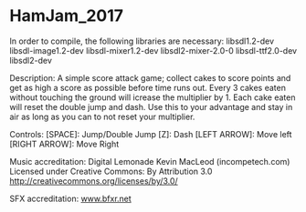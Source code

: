 # HamJam_2017
In order to compile, the following libraries are necessary:
libsdl1.2-dev 
libsdl-image1.2-dev 
libsdl-mixer1.2-dev 
libsdl2-mixer-2.0-0
libsdl-ttf2.0-dev
libsdl2-dev


Description:
A simple score attack game; collect cakes to score points and get as high a score as possible before time runs out.
Every 3 cakes eaten without touching the ground will icrease the multiplier by 1. Each cake eaten will reset the
double jump and dash. Use this to your advantage and stay in air as long as you can to not reset your multiplier.

Controls:
[SPACE]: 		Jump/Double Jump
[Z]: 			Dash
[LEFT ARROW]: 	Move left
[RIGHT ARROW]: 	Move Right


Music accreditation:
Digital Lemonade Kevin MacLeod (incompetech.com) 
Licensed under Creative Commons: By Attribution 3.0
http://creativecommons.org/licenses/by/3.0/

SFX accreditation:
www.bfxr.net
